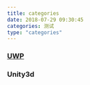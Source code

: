 ```yaml
---
title: categories
date: 2018-07-29 09:30:45
categories: 测试
type: "categories"
---
```


### [UWP](source/_posts/mainpage.md)
### Unity3d